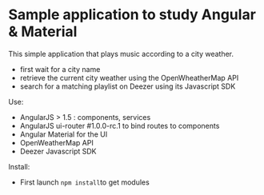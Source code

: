 # Sample application to study Angular & Material

This simple application that plays music according to a city weather.

- first wait for a city name
- retrieve the current city weather using the OpenWheatherMap API
- search for a matching playlist on Deezer using its Javascript SDK

Use:
- AngularJS > 1.5 : components, services
- AngularJS ui-router #1.0.0-rc.1 to bind routes to components
- Angular Material for the UI
- OpenWeatherMap API
- Deezer Javascript SDK

Install:
- First launch ```npm install```to get modules
